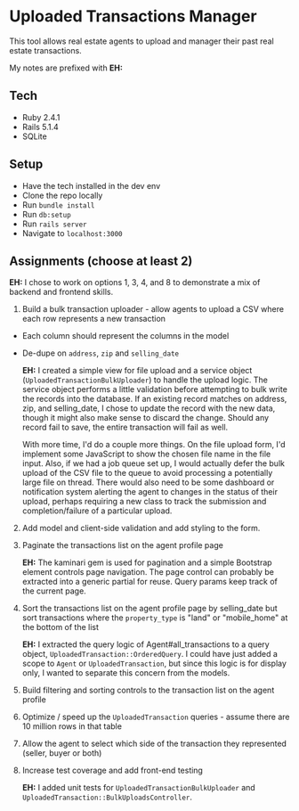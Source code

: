 # Uploaded Transactions Manager

This tool allows real estate agents to upload and manager their past real estate transactions.

My notes are prefixed with **EH:**

## Tech
* Ruby 2.4.1
* Rails 5.1.4
* SQLite

## Setup
* Have the tech installed in the dev env
* Clone the repo locally
* Run `bundle install`
* Run `db:setup`
* Run `rails server`
* Navigate to `localhost:3000`

## Assignments (choose at least 2)

**EH:** I chose to work on options 1, 3, 4, and 8 to demonstrate a mix of backend and frontend skills.

1. Build a bulk transaction uploader - allow agents to upload a CSV where each row represents a new transaction
  * Each column should represent the columns in the model
  * De-dupe on `address`, `zip` and `selling_date`

      **EH:** I created a simple view for file upload and a service object (`UploadedTransactionBulkUploader`) to handle the upload logic. The service object performs a little validation before attempting to bulk write the records into the database. If an existing record matches on address, zip, and selling_date, I chose to update the record with the new data, though it might also make sense to discard the change. Should any record fail to save, the entire transaction will fail as well.

      With more time, I'd do a couple more things. On the file upload form, I'd implement some JavaScript to show the chosen file name in the file input. Also, if we had a job queue set up, I would actually defer the bulk upload of the CSV file to the queue to avoid processing a potentially large file on thread. There would also need to be some dashboard or notification system alerting the agent to changes in the status of their upload, perhaps requiring a new class to track the submission and completion/failure of a particular upload.

2. Add model and client-side validation and add styling to the form.
3. Paginate the transactions list on the agent profile page

   **EH:** The kaminari gem is used for pagination and a simple Bootstrap element controls page navigation. The page control can probably be extracted into a generic partial for reuse. Query params keep track of the current page.

4. Sort the transactions list on the agent profile page by selling_date but sort transactions where the `property_type` is "land" or "mobile_home" at the bottom of the list

   **EH:** I extracted the query logic of Agent#all_transactions to a query object, `UploadedTransaction::OrderedQuery`. I could have just added a scope to `Agent` or `UploadedTransaction`, but since this logic is for display only, I wanted to separate this concern from the models.

5. Build filtering and sorting controls to the transaction list on the agent profile
6. Optimize / speed up the `UploadedTransaction` queries - assume there are 10 million rows in that table
7. Allow the agent to select which side of the transaction they represented (seller, buyer or both)
8. Increase test coverage and add front-end testing

   **EH:** I added unit tests for `UploadedTransactionBulkUploader` and `UploadedTransaction::BulkUploadsController`.
